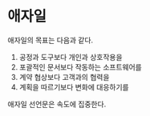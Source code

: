# 애자일

애자일의 목표는 다음과 같다.

1. 공정과 도구보다 개인과 상호작용을
2. 포괄적인 문서보다 작동하는 소프트웨어를
3. 계약 협상보다 고객과의 협력을
4. 계획을 따르기보다 변화에 대응하기를

애자일 선언문은 속도에 집중한다.
